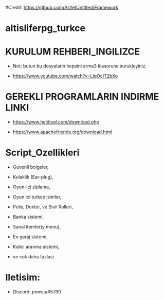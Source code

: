 #Credit: https://github.com/AsYetUntitled/Framework
#
# altisliferpg_turkce
#
# KURULUM REHBERI_INGILIZCE
- Not: butun bu dosyalarin hepsini arma3 klasorune surukleyiniz.

- https://www.youtube.com/watch?v=LlqOcIT2bXo
#
# GEREKLI PROGRAMLARIN INDIRME LINKI
- https://www.heidisql.com/download.php

- https://www.apachefriends.org/download.html
#
# Script_Ozellikleri
- Guvenli bolgeler, 

- Kulaklik (Ear-plug), 

- Oyun-ici ziplama, 

- Oyun ici turkce isimler, 

- Polis, Doktor, ve Sivil Rolleri, 

- Banka sistemi, 

- Sanal itemler(y menu), 

- Ev garaj sistemi, 

- Kalici aranma sistemi, 

- ve cok daha fazlasi 

#
# Iletisim:
- Discord: powsta#5730
